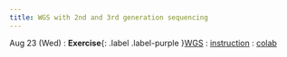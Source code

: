 ```yaml
---
title: WGS with 2nd and 3rd generation sequencing
---
```


Aug 23 (Wed)
: **Exercise**{: .label .label-purple }[WGS](#)
  : [instruction](#)
  : [colab](#)
